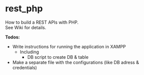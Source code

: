 # rest_php
How to build a REST APIs with PHP.\
See Wiki for details.

**Todos:**
* Write instructions for running the application in XAMPP
  * Including
    * DB script to create DB & table
* Make a separate file with the configurations (like DB adress & credentials)

